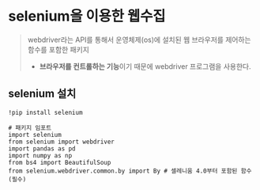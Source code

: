 # selenium을 이용한 웹수집
> webdriver라는 API를 통해서 운영체제(os)에 설치된 웹 브라우저를 제어하는 함수를 포함한 패키지
>
> - **브라우저를 컨트롤하는 기능**이기 때문에 webdriver 프로그램을 사용한다.

## selenium 설치
```
!pip install selenium

# 패키지 임포트
import selenium
from selenium import webdriver
import pandas as pd
import numpy as np
from bs4 import BeautifulSoup
from selenium.webdriver.common.by import By # 셀레니움 4.0부터 포함된 함수(필수)
```


